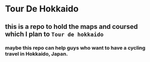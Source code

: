 # Tour De Hokkaido

## this is a repo to hold the maps and coursed which I plan to `Tour de hokkaido`

### maybe this repo can help guys who want to have a cycling travel in Hokkaido, Japan.
